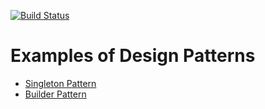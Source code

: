 [![Build Status](https://travis-ci.org/er-han/design-patterns-examples.svg?branch=master)](https://travis-ci.org/er-han/design-patterns-examples)

# Examples of Design Patterns

- [Singleton Pattern](singleton-pattern)
- [Builder Pattern](builder-pattern) 